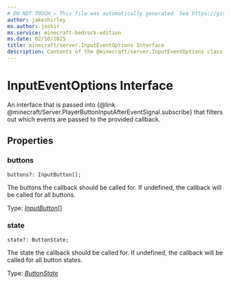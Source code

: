 ```yaml
---
# DO NOT TOUCH — This file was automatically generated. See https://github.com/mojang/minecraftapidocsgenerator to modify descriptions, examples, etc.
author: jakeshirley
ms.author: jashir
ms.service: minecraft-bedrock-edition
ms.date: 02/10/2025
title: minecraft/server.InputEventOptions Interface
description: Contents of the @minecraft/server.InputEventOptions class.
---
```

# InputEventOptions Interface

An interface that is passed into {@link @minecraft/Server.PlayerButtonInputAfterEventSignal.subscribe} that filters out which events are passed to the provided callback.

## Properties

### **buttons**
`buttons?: InputButton[];`

The buttons the callback should be called for. If undefined, the callback will be called for all buttons.

Type: [*InputButton*](InputButton.md)[]

### **state**
`state?: ButtonState;`

The state the callback should be called for. If undefined, the callback will be called for all button states.

Type: [*ButtonState*](ButtonState.md)

